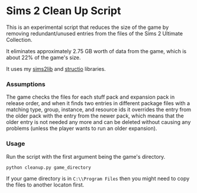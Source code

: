 # Sims 2 Clean Up Script

This is an experimental script that reduces the size of the game by removing redundant/unused entries from the files of the Sims 2 Ultimate Collection.

It eliminates approximately 2.75 GB worth of data from the game, which is about 22% of the game's size.

It uses my [sims2lib](https://github.com/lingeringwillx/sims2lib) and [structio](https://github.com/lingeringwillx/StructIO) libraries.

### Assumptions

The game checks the files for each stuff pack and expansion pack in release order, and when it finds two entries in different package files with a matching type, group, instance, and resource ids it overrides the entry from the older pack with the entry from the newer pack, which means that the older entry is not needed any more and can be deleted without causing any problems (unless the player wants to run an older expansion).

### Usage

Run the script with the first argument being the game's directory.

`python cleanup.py game_directory`

If your game directory is in `C:\\Program Files` then you might need to copy the files to another locaton first.
